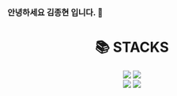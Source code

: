 ### 안녕하세요 김종현 입니다. 👋  
<div align=center><h1>📚 STACKS</h1></div>

<div align=center> 
 
 <img src="https://img.shields.io/badge/c-A8B9CC?style=for-the-badge&logo=c%2B%2B&logoColor=white">
 <img src="https://img.shields.io/badge/c++-00599C?style=for-the-badge&logo=c%2B%2B&logoColor=white">
 <br>
 <img src="https://img.shields.io/badge/Unity-d4d6d9?style=for-the-badge&logo=c%2B%2B&logoColor=white">
 <img src="https://img.shields.io/badge/Unreal Engine-0E1128?style=for-the-badge&logo=c%2B%2B&logoColor=white">

 
</div>







